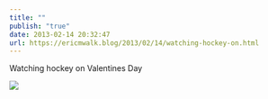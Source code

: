 ```yaml
---
title: ""
publish: "true"
date: 2013-02-14 20:32:47
url: https://ericmwalk.blog/2013/02/14/watching-hockey-on.html
---
```


Watching hockey on Valentines Day

![](https://ericmwalk.blog/uploads/2022/e3284b60d2.jpg)